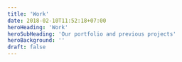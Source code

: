 ```yaml
---
title: 'Work'
date: 2018-02-10T11:52:18+07:00
heroHeading: 'Work'
heroSubHeading: 'Our portfolio and previous projects'
heroBackground: ''
draft: false
---
```

